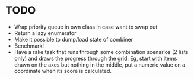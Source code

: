 # TODO

- Wrap priority queue in own class in case want to swap out
- Return a lazy enumerator
- Make it possible to dump/load state of combiner
- Benchmark!
- Have a rake task that runs through some combination scenarios (2 lists only) and draws the progress through the grid. Eg, start with items drawn on the axes but nothing in the middle, put a numeric value on a coordinate when its score is calculated.
